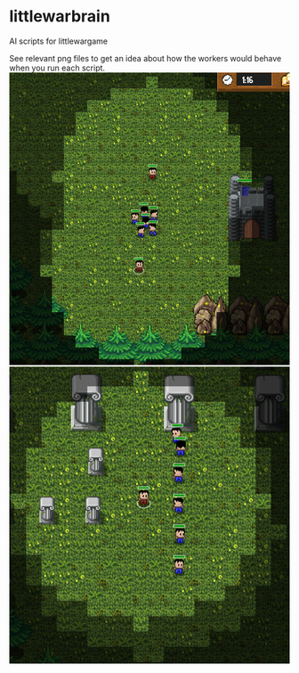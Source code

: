 # littlewarbrain
AI scripts for littlewargame

See relevant png files to get an idea about how the workers would behave when you run each script.
![sew](https://raw.githubusercontent.com/benersuay/littlewarbrain/master/stalker.png "Stalking Enemy Workers. Not so smart.")
![gil](https://raw.githubusercontent.com/benersuay/littlewarbrain/master/getInLine.png "All My Workers! Get In Line!")
